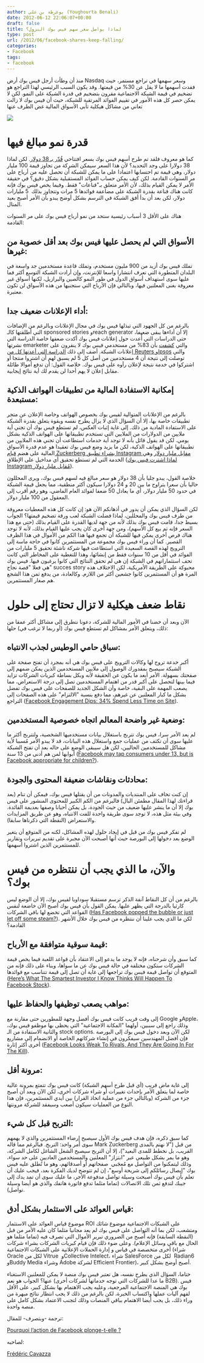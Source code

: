 ```yaml
---
author: يوغرطة بن علي (Youghourta Benali)
date: 2012-06-12 22:06:07+00:00
draft: false
title: لماذا يواصل سعر سهم فيس بوك النزول؟
type: post
url: /2012/06/facebook-shares-keep-falling/
categories:
- Facebook
tags:
- facebook
---
```


منذ أن وطأت أرجل فيس بوك أرض Nasdaq وسعر سهمها في تراجع مستمر، حيث فقدت أسهمها ما لا يقل عن 30% من قيمتها. وقد يكون السبب الرئيسي لهذا التراجع هو تضخيم في قيمة الشبكة الاجتماعية مقرون بتضخيم في قدرة الشبكة على النمو. لكن لا يمكن حصر كل هذه الأمور في تقييم الفوائد المرتقبة للشبكة، حيث أن فيس بوك لا زالت تعاني من مشاكل هيكلية تأبى الأسواق المالية غض الطرف عنها




[![](http://socialmedia4arab.com/wp-content/uploads/2012/06/facebook-nasdaq.jpg)
](http://socialmedia4arab.com/wp-content/uploads/2012/06/facebook-nasdaq.jpg)





# قدرة نمو مبالغ فيها




كما هو معروف فلقد تم طرح أسهم فيس بوك بسعر افتتاحي [قُدّر بـ 38 دولار](https://www.it-scoop.com/2012/05/facebook-ipo-tech-bubble/). لكن لماذا 38 دولارا على وجد التحديد؟ لأن هذا السعر سيمكن الشركة من تجاوز قيمة 100 مليار دولار، وهي قيمة تم احتسابها اعتمادا على ما يمكن للشبكة أن تحصل عليه من أرباح على مر السنوات القادمة. لكن كيف يمكن حساب الفوائد المستقبلية بشكل دقيق؟ في حقيقة الأمر لا يمكن القيام بذلك، لأن الأمر متعلق بـ"قناعات" فقط. وفيما يخص فيس بوك فإنه كانت هناك قناعة بقدرة الشبكة على مضاعفة فوائدها 5 مرات وتتجاوز بذلك  5 مليارات دولار، لكن بعد أن بدأ أفق الشبكة في الترسم بشكل أوضح يبدو بأن الأمر أصبح بعيد المنال.




هناك على الأقل 3 أسباب رئيسية ستحد من نمو أرباح فيس بوك على مر السنوات القادمة:




<!-- more -->





## الأسواق التي لم يحصل عليها فيس بوك بعد أقل خصوبة من غيرها:




تملك فيس بوك أزيد من 900 مليون مستخدم، وتملك قاعدة مستخدمين جد واسعة في البلدان المتطورة التي تعرف انتشارا واسعا للإنترنت، وإن أرادت الشبكة التوسع أكثر فما عليها سوى استهداف أسواق الدول في طور النمو كالصين والبرازيل، لكنها أسواق غير معروفة بغنى المعلنين فيها، وبالتالي فإن الأرباح التي ستجنيها من هذه الأسواق لن تكون معتبرة.





## أداء الإعلانات ضعيف جدا:




بالرغم من كل الجهود التي تبذلها فيس بوك في مجال الإعلانات وبالرغم من الإضافات التي أطلقتها كالـ sponsored stories وreach generator إلا أن أداءها يبقى ضعيفا، حتى الدراسات التي أٌعدت حول إعلانات فيس بوك أكدت ضعفها خاصة الدراسة التي نشرتها emarketer والتي [كشفت](http://www.emarketer.com/Article.aspx?id=1009065&R=1009065) بأن 83% من مستخدمي فيس بوك لا ينقرون على إعلانات الشبكة. أضف إلى ذلك [الدراسة التي أعدتها كل من Reuters وIpsos](http://www.reuters.com/article/2012/06/05/net-us-facebook-survey-idUSBRE85400C20120605) والتي توصلت إلى نتيجة أن 4 مستخدمين من أصل كل 5 لم يسبق لهم أن اشتروا منتجا أو اشتركوا في خدمة نتيجة لإعلان رأوه على فيس بوك. خلاصة القول: أن تدفع أموالا طائلة مقابل إعلان لا يهم أحدا لن يقدم لك أية نتائج إيجابية.





## إمكانية الاستفادة المالية من تطبيقات الهواتف الذكية مستبعدة:




بالرغم من الإعلانات المتوالية لفيس بوك بخصوص الهواتف وخاصة الإعلان عن متجر تطبيقات خاصة بها، إلا أن السؤال الذي لا يزال يطرح نفسه وبقوة يتعلق بقدرة الشبكة على الاستفادة المادية من ذلك. إلى غاية إثبات العكس، لم تستطع فيس بوك أن تجني أية ملايين من الدولارات من الملايين التي تستخدم تطبيقاتها على الهواتف الذكية بشكل يومي. لكن قد يقول قائل بأنه لا توجد أية خدمات استطاعت أن تجني هذه الملايين من تطبيقاتها على الهواتف الذكية، لكن ما يزيد وضع فيس بوك تعقيدا هو عدم قدرة الأسواق المالية على هضم [قيام Zuckerberg بشراء تطبيق Instagram مقابل مليار دولار](https://www.it-scoop.com/2012/04/facebook-instagram/) وهي الخدمة التي لم تستطع تحقيق أي مداخيل على الإطلاق ([لماذا اشترت فيس بوك Instagram مُقابل مليار دولار](http://socialmedia4arab.com/2012/04/facebook-instagram/)).




خلاصة القول، يبدو جليا بأن 38 دولار هو سعر مبالغ فيه لسهم فيس بوك، ويرى المحللون حاليا بأن سعرا يتراوح ما بين 20 و 24 دولارا سيكون أكثر منطقية، مما يجعل قيمة الشبكة في حدود 50 مليار دولار، أي ما يعادل 50 ضعفا لفوائد العام الماضي، وهو رقم أقرب إلى المعقول من 100 مليار دولار.




لكن السؤال الذي يمكن أن يدور في أذهانكم الآن هو: إن كانت كل هذه المعطيات معروفة من طرف فيس بوك والمحللين، لماذا فضلت الشبكة لعب ورقة تضخيم قيمتها؟ الجواب بسيط جدا، قامت فيس بوك بذلك لأنه من جهة لديها القدرة على القيام بذلك (حتى مع هذا السعر فإنه تم بيع كل الأسهم)، ومن جهة أخرى كان يجب عليها القيام بذلك، لأنه لا توجد هناك فرص أخرى يمكن فيها للشبكة أن تجمع فيها هذا الكم من الأموال في هذا الظرف القصير. كما أن وراء فيس بوك مجموعة من المستثمرين كانوا في حاجة ماسة إلى الترويج لهذه القصة السعيدة التي استطاعت فيها شركة ناشئة تحقيق 5 مليارات من الفوائد في أقل من 10 سنوات فقط من إنشائها، وهذا للتغطية على المخاطر التي كانت تحف استثماراتهم في الشبكة إن هي لم تحقق النتائج التي كانوا يرغبون فيها. فيس بوك هي فعلا "قصة نجاح" succes story محبوكة على الطريقة الأمريكية، لكن الاختلاف هذه المرة هو أن المستثمرين كانوا جشعين أكثر من اللازم. وكالعادة، من يدفع ثمن هذا الشجع هم صغار المستثمرين.





# نقاط ضعف هيكلية لا تزال تحتاج إلى حلول




الآن وبعد أن خضنا في الأمور المالية للشركة، دعونا نتطرق إلى مشاكل أكثر عمقا من ذلك، ويتعلق الأمر بمشاكل لم تستطع فيس بوك (أو ربما لا ترغب في) حلها:





## سباق حامي الوطيس لجذب الانتباه:




أكبر خدعة تروج لها وكالات الترويج على فيس بوك هي أنه بمجرد أن تفتح صفحة على الشبكة سيصبح بمقدورك الوصول إلى ملايين المستخدمين الذين يمكن ضمهم إلى صفحتك بسهولة. الأمر أبعد ما يكون عن الحقيقة لأنه وبكل بساطة كبريات الشركات تزايد فيما بينها لتحصل على أكبر قدر من اهتمام المستخدمين تصل إلى درجة الاستعراض، مما يصعب المهمة على البقية، خاصة وأن الشكل الجديد للصفحات على فيس بوك تفضل بشكل ما كبار المعلنين عن غيرهم، مما دفع بنسبة "الالتزام" على هذه الصفحات إلى التراجع ([Facebook Engagement Dips: 34% Spend Less Time on Site](http://mashable.com/2012/06/05/facebook-engagement/http:/mashable.com/2012/06/05/facebook-engagement/)).





## وضعية غير واضحة المعالم اتجاه خصوصية المستخدمين:




لم يعد الأمر سرا، فيس بوك تتربح باستغلال بيانات مستخدميها الشخصية، ولتتربح أكثر ما عليها سوى أن تكثف من عمليات جمع واستغلال هذه البيانات، قد لا يبدو الأمر مُسببا لأية مشاكل للمستخدمين الحاليين، لكن هل سيبقى الوضع على حاله بعد أن تفتح الشبكة أبوابها لمن هم أدنى من 13 سنة ([Facebook may tap consumers under 13, but is Facebook appropriate for children?](http://www.scpr.org/programs/patt-morrison/2012/06/04/26804/minors-using-facebook/)).





## محادثات ونقاشات ضعيفة المحتوى والجودة:




إن كنت تخاف على المنتديات والمدونات من أن يقتلها فيس بوك، فيمكن أن تنام (بعد قراءتك لهذا المقال مطمئن البال) فالبرغم من الكم الكبير للمحتوى المنشور على فيس بوك إلا أن ما ينشر عليها ضعيف من حيث الجودة، بل يمكن أحيانا وصفها بعديمة الفائدة. وفي بيئة مثل هذه، لا توجد سوى طريقة واحدة للفت الانتباه، وهو عن طريق المزايدات والاستعراض (النقطة التي ذكرناها سابقا).




لم تفكر فيس بوك من قبل في إيجاد حلول لهذه المشاكل، لكنه من المتوقع أن يتغير الوضع بعد دخولها إلى البورصة حيث أنها أصبحت الآن مجبرة على تقديم تبريرات وتقارير للمستثمرين الذين اشتروا أسهمها.





# والآن، ما الذي يجب أن ننتظره من فيس بوك؟




بالرغم من أن كل النقاط آنفة الذكر ترسم مستقبلا سوداويا لفيس بوك، إلا أن الوضع ليس كارثيا بالدرجة التي يظهر عليها. يمكن القول بأن فيس بوك أصبح الآن خاضعة لنفس القواعد التي تخضع لها باقي الشركات ([Has Facebook popped the bubble or just let off some steam?](http://gigaom.com/2012/06/05/has-facebook-popped-the-bubble-or-just-let-off-some-steam/)). لكن ما الذي يجب علينا أن ننتظره من فيس بوك خلال الأشهر القادمة؟





## قيمة سوقية متوافقة مع الأرباح:




كما سبق وأن شرحناه، فإنه لا يوجد ما يدعو إلى الاعتقاد بأن قواعد اللعبة فيما يخص قيمة الشركات ستكون مختلفة في حالة فيس بوك عن ما سواها، وبناء على ذلك فإنه من المتوقع أن تواصل قيمة فيس بوك تراجعها إلى غاية أن تصل إلى قيمة تتناسب مع فوائدها ([Here’s What The Smartest Investor I Know Thinks Will Happen To Facebook Stock](http://www.businessinsider.com/facebook-stock-outlook-2012-6)).





## مواهب يصعب توظيفها والحفاظ عليها:




إلى وقت قريب كانت فيس بوك أفضل وجهة للمطورين حتى مقارنة مع Google وApple، وذلك راجع إلى سببين، أولهما "المكانة الاجتماعية" التي يحظى بها موظفو فيس بوك، والثانية الاستفادة من الـ stock options. لكن الآن وبعد دخول فيس بوك إلى البورصة فإن أفضل المهندسين سيفكرون في إنشاء شركاتهم الخاصة أو الانضمام إلى مشاريع أخرى أكثر إثارة ([Facebook Looks Weak To Rivals, And They Are Going In For The Kill](http://www.businessinsider.com/blood-in-the-water-now-is-the-time-to-raid-facebook-for-talent-say-rival-exec-2012-6)).





## مرونة أقل:




إلى غاية ماض قريب (أي قبل طرح أسهم الشبكة) كانت فيس بوك تتمتع بمرونة عالية خاصة لما يتعلق الأمر بإحداث تغييرات أو شراء شركات أخرى، لكن الآن وبعد أن أصبح جزء من الشركة (وبالتالي جزء من عملية اتخاذ القرار) بين أيدي المستثمرين، فإن هذا النوع من العمليات سيكون أصعب وسيفقد للشركة مرونتها.





## التربح قبل كل شيء:




كما سبق ذكره، فإن هدف فيس بوك الأول سيصبح إرضاء المستثمرين والذي لا يهمهم سوى أمر واحد: التربح. فبالرغم مما قاله Mark Zuckerberg من قبل ("لا نهتم بالمدى القريب، بل نخطط للمدى البعيد")، إلا أن التربح سيصبح الشغل الشاغل لكامل الشركة، وهو ما يمر بشكل طبيعي عبر "ابتزاز" المعلنين والمستخدمين العاديين على حد سواء، وذلك ليتمكنوا من التواصل مع مُعجَبي  صفحاتهم أو أصدقائهم، وهو ما تُطلق عليه فيس بوك "إيصال رسائلكم إلى شريحة أوسع"، إن لم تتوضح لديك الفكرة بعد، فيجب عليك أن تعلم بأن فيس بوك أصبحت وسيلة تواصل مدفوعة الأجر، ما عليك سوى أن تمد يدك إلى جيبك لتدفع ثمن تلك الاتصالات (تماما مثلما تدفع فاتورة هاتفك والذي هو أيضا وسيلة تواصل).





## قياس العوائد على الاستثمار بشكل أدق:




موضوع قياس العوائد على الاستثمار ROI على الشبكات الاجتماعية موضوع شائك ومتشعب، لكن بما أنه التواصل على فيس بوك لم يعد مجانيا مثلما كان عليه الأمر من قبل (النقطة السابقة) فإنه أًصبح من الضروري تبرير الأموال التي تصرف فيه (تماما مثلما هو الحال مع باقي وسائل الإعلام). وعلى ضوء ذلك فإن قيام كبريات الشركات بشراء شركات أخرى متخصصة في قياس و إدارة الحملات الإعلانية على الشبكات الاجتماعية (شراء Oracle لكل من Vitrue  وCollective Intelect، شراء SalesForce لكل من  Radian6 وBuddy Media وشراء Adobe لشركة Efficient Frontier)، أصبح أوضح بشكل كبير.




ختاما، السؤال الذي يطرح نفسه، هل تعتبر فيس بوك منصة لا يمكن للمعلنين الاستغناء عنها؟ الجواب هو نعم (ما عدا للشركات التي توجه خدماتها لشركات أخرى B2B). فيس بوك هي المنصة الاجتماعية المرجعية، وعليه يجب الاهتمام بها بشكل كبير، على الأقل لفهم آليات عملها واكتساب الخبرة، لكن بالرغم من ذلك لا يجب انتظار نتائج مبهرة من وراء ذلك، بل يجب أيضا الاهتمام بباقي المنصات وذلك لتجنب الاعتماد بشكل كامل على منصة واحدة.




ترجمة -وبتصرف- للمقال:




[Pourquoi l’action de Facebook plonge-t-elle ?](http://www.mediassociaux.fr/2012/06/06/pourquoi-laction-de-facebook-plonge-t-elle/)




لصاحبه:




[Frédéric Cavazza](https://twitter.com/#!/FredCavazza)
